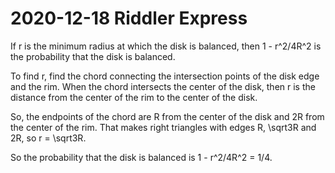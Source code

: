2020-12-18 Riddler Express
==========================
If r is the minimum radius at which the disk is balanced, then
1 - r^2/4R^2 is the probability that the disk is balanced.

To find r, find the chord connecting the intersection points of the disk
edge and the rim.  When the chord intersects the center of the disk, then
r is the distance from the center of the rim to the center of the disk.

So, the endpoints of the chord are R from the center of the disk
and 2R from the center of the rim.  That makes right triangles with
edges R, \sqrt3R and 2R, so r = \sqrt3R.

So the probability that the disk is balanced is 1 - r^2/4R^2 = 1/4.
